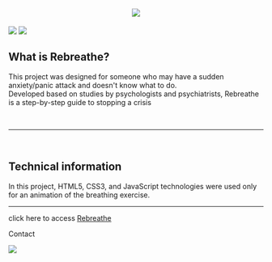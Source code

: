 <h1 align='center'><img src='https://github.com/user-attachments/assets/e8b1db54-4a48-4947-8eb0-7fd9ab7e6022'></h1>

<p>
  <img src='https://img.shields.io/badge/Type-Project-blue'>
  <img src='https://img.shields.io/badge/Status-finished-green'>
</p>

<h2 font-weight='bold'>What is Rebreathe?</h2>
<p>
  This project was designed for someone who may have a sudden anxiety/panic attack and doesn't know what to do. </br>
  Developed based on studies by psychologists and psychiatrists, Rebreathe is a step-by-step guide to stopping a crisis
</p>

</br>
<hr>
</br>

<h2 font-weight='bold'>Technical information</h2>
<p>
  In this project, HTML5, CSS3, and JavaScript technologies were used only for an animation of the breathing exercise.
</p>

<hr>
click here to access <a href='https://carv-dev.github.io/rebreathe-project'>Rebreathe</a>

<p>Contact</p>
<a href='mailto:miguelscarv06@gmail.com'><img src='https://img.shields.io/badge/Gmail-D14836?style=for-the-badge&logo=gmail&logoColor=white'></a>
